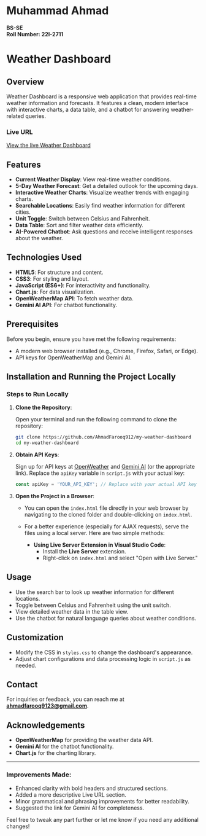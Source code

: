 
# Muhammad Ahmad
**BS-SE**  
**Roll Number: 22I-2711**

# Weather Dashboard

## Overview

Weather Dashboard is a responsive web application that provides real-time weather information and forecasts. It features a clean, modern interface with interactive charts, a data table, and a chatbot for answering weather-related queries.

### Live URL

[View the live Weather Dashboard](https://github.com/MuhammadAhmadFarooq/my-weather-dashboard.git)

## Features

- **Current Weather Display**: View real-time weather conditions.
- **5-Day Weather Forecast**: Get a detailed outlook for the upcoming days.
- **Interactive Weather Charts**: Visualize weather trends with engaging charts.
- **Searchable Locations**: Easily find weather information for different cities.
- **Unit Toggle**: Switch between Celsius and Fahrenheit.
- **Data Table**: Sort and filter weather data efficiently.
- **AI-Powered Chatbot**: Ask questions and receive intelligent responses about the weather.

## Technologies Used

- **HTML5**: For structure and content.
- **CSS3**: For styling and layout.
- **JavaScript (ES6+)**: For interactivity and functionality.
- **Chart.js**: For data visualization.
- **OpenWeatherMap API**: To fetch weather data.
- **Gemini AI API**: For chatbot functionality.

## Prerequisites

Before you begin, ensure you have met the following requirements:

- A modern web browser installed (e.g., Chrome, Firefox, Safari, or Edge).
- API keys for OpenWeatherMap and Gemini AI.

## Installation and Running the Project Locally

### Steps to Run Locally

1. **Clone the Repository**:

   Open your terminal and run the following command to clone the repository:

   ```bash
   git clone https://github.com/AhmadFarooq912/my-weather-dashboard
   cd my-weather-dashboard
   ```

2. **Obtain API Keys**:

   Sign up for API keys at [OpenWeather](https://openweathermap.org/api) and [Gemini AI](https://gemini.com/api) (or the appropriate link). Replace the `apiKey` variable in `script.js` with your actual key:

   ```javascript
   const apiKey = 'YOUR_API_KEY'; // Replace with your actual API key
   ```

3. **Open the Project in a Browser**:

   - You can open the `index.html` file directly in your web browser by navigating to the cloned folder and double-clicking on `index.html`.

   - For a better experience (especially for AJAX requests), serve the files using a local server. Here are two simple methods:

     - **Using Live Server Extension in Visual Studio Code**:
       - Install the **Live Server** extension.
       - Right-click on `index.html` and select "Open with Live Server."

## Usage

- Use the search bar to look up weather information for different locations.
- Toggle between Celsius and Fahrenheit using the unit switch.
- View detailed weather data in the table view.
- Use the chatbot for natural language queries about weather conditions.

## Customization

- Modify the CSS in `styles.css` to change the dashboard's appearance.
- Adjust chart configurations and data processing logic in `script.js` as needed.

## Contact

For inquiries or feedback, you can reach me at **ahmadfarooq9123@gmail.com**.

## Acknowledgements

- **OpenWeatherMap** for providing the weather data API.
- **Gemini AI** for the chatbot functionality.
- **Chart.js** for the charting library.

---

### Improvements Made:
- Enhanced clarity with bold headers and structured sections.
- Added a more descriptive Live URL section.
- Minor grammatical and phrasing improvements for better readability.
- Suggested the link for Gemini AI for completeness.

Feel free to tweak any part further or let me know if you need any additional changes!
